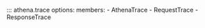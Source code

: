 ::: athena.trace
    options:
        members:
            - AthenaTrace
            - RequestTrace
            - ResponseTrace
